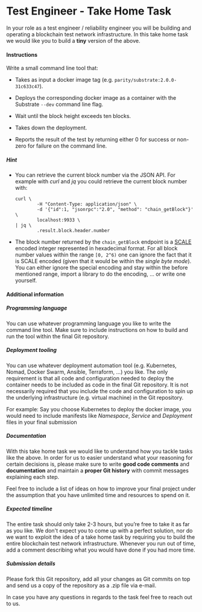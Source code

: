 # Test Engineer - Take Home Task


In your role as a test engineer / reliability engineer you will be building and
operating a blockchain test network infrastructure. In this take home task we
would like you to build a **tiny** version of the above.


#### Instructions

Write a small command line tool that:

- Takes as input a docker image tag (e.g. `parity/substrate:2.0.0-31c633c47`).

- Deploys the corresponding docker image as a container with the Substrate
  `--dev` command line flag.

- Wait until the block height exceeds ten blocks.

- Takes down the deployment.

- Reports the result of the test by returning either 0 for success or non-zero
  for failure on the command line.


##### Hint

- You can retrieve the current block number via the JSON API. For example with
  *curl* and *jq* you could retrieve the current block number with:

  ```shell
  curl \
          -H "Content-Type: application/json" \
          -d '{"id":1, "jsonrpc":"2.0", "method": "chain_getBlock"}' \
          localhost:9933 \
  | jq \
          .result.block.header.number
  ```

- The block number returned by the `chain_getBlock` endpoint is a [SCALE][1]
  encoded integer represented in hexadecimal format. For all block number values
  within the range `[0, 2^6)` one can ignore the fact that it is SCALE encoded
  (given that it would be within the *single byte mode*). You can either ignore
  the special encoding and stay within the before mentioned range, import a
  library to do the encoding, ... or write one yourself.


#### Additional information

##### Programming language

You can use whatever programming language you like to write the command line
tool. Make sure to include instructions on how to build and run the tool within
the final Git repository.


##### Deployment tooling

You can use whatever deployment automation tool (e.g. Kubernetes, Nomad, Docker
Swarm, Ansible, Terraform, ...) you like. The only requirement is that all code
and configuration needed to deploy the container needs to be included as code in
the final Git repository. It is not necessarily required that you include the
code and configuration to spin up the underlying infrastructure (e.g. virtual
machine) in the Git repository.

For example: Say you choose Kubernetes to deploy the docker image, you would
need to include manifests like *Namespace*, *Service* and *Deployment* files in
your final submission


##### Documentation

With this take home task we would like to understand how you tackle tasks like
the above. In order for us to easier understand what your reasoning for certain
decisions is, please make sure to write **good code comments** and
**documentation** and maintain a **proper Git history** with commit messages
explaining each step.

Feel free to include a list of ideas on how to improve your final project under
the assumption that you have unlimited time and resources to spend on it.


##### Expected timeline

The entire task should only take 2-3 hours, but you’re free to take it as far as
you like. We don't expect you to come up with a perfect solution, nor do we want
to exploit the idea of a take home task by requiring you to build the entire
blockchain test network infrastructure. Whenever you run out of time, add a
comment describing what you would have done if you had more time.


##### Submission details

Please fork this Git repository, add all your changes as Git commits on top and
send us a copy of the repository as a .zip file via e-mail.


In case you have any questions in regards to the task feel free to reach out to
us.

[1]: https://substrate.dev/docs/en/overview/low-level-data-format#compact-general-integers
